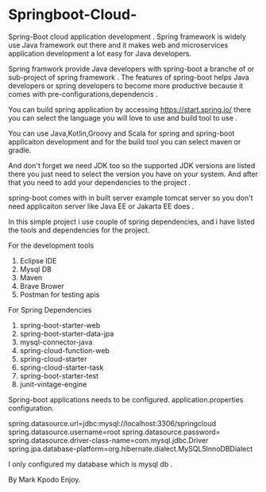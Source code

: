 # Springboot-Cloud-
Spring-Boot cloud application development .
Spring framework is widely use Java framework out there and it makes web and microservices application development a lot easy for Java developers.

Spring framwork provide Java developers with spring-boot a branche of or sub-project of spring framework .
The features of spring-boot helps Java developers or spring developers to become more productive because it comes with pre-configurations,dependencis .

You can build spring application by accessing https://start.spring.io/ there you  can select the language you will love to use and build tool to use .

You can use Java,Kotlin,Groovy and Scala for spring and spring-boot applicaiton development and for the build tool you can select maven or gradle.

And don't forget we need JDK too so the supported JDK versions are listed there you just need to select the version you have on your system. And after that you need to add your dependencies to the project . 

spring-boot comes with in built server example tomcat server so you don't need applicaiton server like Java EE or Jakarta EE does .

In this simple project  i use couple of spring dependencies, and i have listed the tools and dependencies for the project.

For the development tools

1. Eclipse IDE
2. Mysql DB
3. Maven
4. Brave Brower
5. Postman for testing apis

For Spring Dependencies 
1. spring-boot-starter-web
2. spring-boot-starter-data-jpa
3. mysql-connector-java
4. spring-cloud-function-web
5. spring-cloud-starter
6. spring-cloud-starter-task
7. spring-boot-starter-test
8. junit-vintage-engine

Spring-boot applications needs to be configured.
application.properties configuration.

spring.datasource.url=jdbc:mysql://localhost:3306/springcloud
spring.datasource.username=root
spring.datasource.password=
spring.datasource.driver-class-name=com.mysql.jdbc.Driver
spring.jpa.database-platform=org.hibernate.dialect.MySQL5InnoDBDialect

I only configured my database which is mysql db .

By Mark Kpodo Enjoy.
